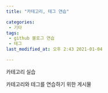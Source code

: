 ```yaml
---
title: "카테고리, 테그 연습"

categories:
 - 기타
tags:
 - github 블로그 연습  
 - 테그
last_modified_at: 오후 2:43 2021-01-04

---
```


카테고리 실습

카테고리와 테그를 연습하기 위한 게시물
